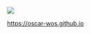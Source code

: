 <html>
 <a href="https://tryhackme.com/p/OscarWosSzlaga"><img src="https://oscar-wos.github.io/fetch.png"></a>

 https://oscar-wos.github.io
</html>
